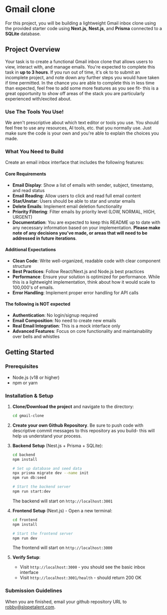 # Gmail clone

For this project, you will be building a lightweight Gmail inbox clone using the provided starter code using **Next.js**, **Nest.js**, and **Prisma** connected to a **SQLite** database.


## Project Overview

Your task is to create a functional Gmail inbox clone that allows users to view, interact with, and manage emails. You're expected to complete this task in **up to 3 hours**. If you run out of time, it's ok to to submit an incomplete project, and note down any further steps you would have taken if time permitted. In the chance you are able to complete this in less time than expected, feel free to add some more features as you see fit- this is a great opportunity to show off areas of the stack you are particularly experienced with/excited about.

### Use The Tools You Use!

We aren't prescriptive about which text editor or tools you use. You should feel free to use any resources, AI tools, etc. that you normally use. Just make sure the code is your own and you're able to explain the choices you made.

### What You Need to Build

Create an email inbox interface that includes the following features:

#### Core Requirements
- **Email Display**: Show a list of emails with sender, subject, timestamp, and read status
- **Email Reading**: Allow users to click and read full email content
- **Star/Unstar**: Users should be able to star and unstar emails
- **Delete Emails**: Implement email deletion functionality
- **Priority Filtering**: Filter emails by priority level (LOW, NORMAL, HIGH, URGENT)
- **Documentation**: You are expected to keep this README up to date with any necessary information based on your implementation. **Please make note of any decisions you've made, or areas that will need to be addressed in future iterations**.

#### Additional Expectations
- **Clean Code**: Write well-organized, readable code with clear component structure
- **Best Practices**: Follow React/Next.js and Node.js best practices
- **Performance**: Ensure your solution is optimized for performance. While this is a lightweight implementation, think about how it would scale to 100,000's of emails.
- **Error Handling**: Implement proper error handling for API calls

#### The following is NOT expected
- **Authentication**: No login/signup required
- **Email Composition**: No need to create new emails
- **Real Email Integration**: This is a mock interface only
- **Advanced Features**: Focus on core functionality and maintainability over bells and whistles


## Getting Started

### Prerequisites
- Node.js (v18 or higher)
- npm or yarn

### Installation & Setup

1. **Clone/Download the project** and navigate to the directory:
   ```bash
   cd gmail-clone
   ```
2. **Create your own Github Repository**. Be sure to push code with descriptive commit messages to this repository as you build- this will help us understand your process. 

3. **Backend Setup** (Nest.js + Prisma + SQLite):
   ```bash
   cd backend
   npm install
   
   # Set up database and seed data
   npx prisma migrate dev --name init
   npm run db:seed
   
   # Start the backend server
   npm run start:dev
   ```
   
   The backend will start on `http://localhost:3001`

4. **Frontend Setup** (Next.js) - Open a new terminal:
   ```bash
   cd frontend
   npm install
   
   # Start the frontend server
   npm run dev
   ```
   
   The frontend will start on `http://localhost:3000`

5. **Verify Setup**:
   - Visit `http://localhost:3000` - you should see the basic inbox interface
   - Visit `http://localhost:3001/health` - should return 200 OK


### Submission Guidelines

When you are finished, email your github repository URL to [robby@slopetalent.com](mailto:robby@slopetalent.com).
